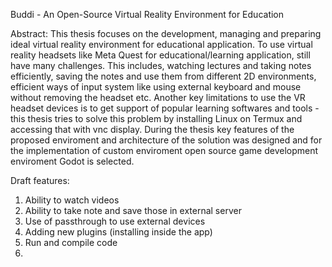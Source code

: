 Buddi - An Open-Source Virtual Reality Environment for Education

Abstract:
    This thesis focuses on the development, managing and preparing ideal virtual reality environment for educational application. To use virtual reality headsets like Meta Quest for educational/learning application, still have many challenges. This includes, watching lectures and taking notes efficiently, saving the notes and use them from different 2D environments, efficient ways of input system like using external keyboard and mouse without removing the headset etc. Another key limitations to use the VR headset devices is to get support of popular learning softwares and tools - this thesis tries to solve this problem by installing Linux on Termux and accessing that with vnc display. During the thesis key features of the proposed enviroment and architecture of the solution was designed and for the implementation of custom enviroment open source game development enviroment Godot is selected. 




Draft features:     
1. Ability to watch videos
2. Ability to take note and save those in external server
3. Use of passthrough to use external devices
4. Adding new plugins (installing inside the app)
5. Run and compile code 
6. 